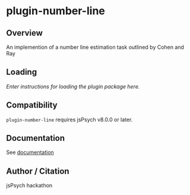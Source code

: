 # plugin-number-line

## Overview

An implemention of a number line estimation task outlined by Cohen and Ray

## Loading

*Enter instructions for loading the plugin package here.*

## Compatibility

`plugin-number-line` requires jsPsych v8.0.0 or later.

## Documentation

See [documentation](/plugin-number-line/README.md)

## Author / Citation

jsPsych hackathon